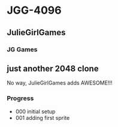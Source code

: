 # JGG-4096

## JulieGirlGames

### JG Games

## just another 2048 clone

No way, JulieGirlGames adds AWESOME!!!

### Progress

- 000 initial setup
- 001 adding first sprite
